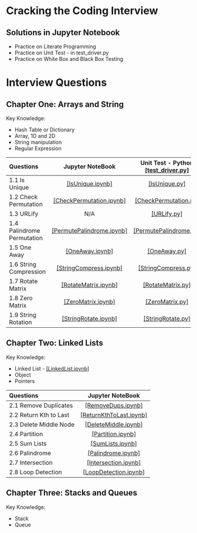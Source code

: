 # Cracking the Coding Interview 
## Solutions in Jupyter Notebook
- Practice on Literate Programming
- Practice on Unit Test - in test_driver.py
- Practice on White Box and Black Box Testing
# Interview Questions
## Chapter One: Arrays and String
Key Knowledge:
- Hash Table or Dictionary
- Array, 1D and 2D
- String manipulation
- Regular Expression

| Questions | Jupyter NoteBook | Unit Test - Python [[test_driver.py]](https://github.com/cd155/Cracking_Coding_Interview/blob/master/01_ArraysAndStrings/Python/test_driver.py) | 
| :---        |:----:|    :----:   | 
| 1.1 Is Unique | [[IsUnique.ipynb]](https://github.com/cd155/Cracking_Coding_Interview/blob/master/01_ArraysAndStrings/Notebook/IsUnique.ipynb) | [[IsUnique.py]](https://github.com/cd155/Cracking_Coding_Interview/blob/master/01_ArraysAndStrings/Python/IsUnique.py) |
| 1.2 Check Permutation | [[CheckPermutation.ipynb]](https://github.com/cd155/Cracking_Coding_Interview/blob/master/01_ArraysAndStrings/Notebook/CheckPermutation.ipynb) | [[CheckPermutation.py]](https://github.com/cd155/Cracking_Coding_Interview/blob/master/01_ArraysAndStrings/Python/CheckPermutation.py) |
| 1.3 URLify | N/A | [[URLify.py]](https://github.com/cd155/Cracking_Coding_Interview/blob/master/01_ArraysAndStrings/Python/URLify.py) |
| 1.4 Palindrome Permutation | [[PermutePalindrome.ipynb]](https://github.com/cd155/Cracking_Coding_Interview/blob/master/01_ArraysAndStrings/Notebook/PermutePalindrome.ipynb) | [[PermutePalindrome.py]](https://github.com/cd155/Cracking_Coding_Interview/blob/master/01_ArraysAndStrings/Python/PermutePalindrome.py) |
| 1.5 One Away | [[OneAway.ipynb]](https://github.com/cd155/Cracking_Coding_Interview/blob/master/01_ArraysAndStrings/Notebook/OneAway.ipynb) | [[OneAway.py]](https://github.com/cd155/Cracking_Coding_Interview/blob/master/01_ArraysAndStrings/Python/OneAway.py) |
| 1.6 String Compression | [[StringCompress.ipynb]](https://github.com/cd155/Cracking_Coding_Interview/blob/master/01_ArraysAndStrings/Notebook/StringCompress.ipynb) | [[StringCompress.py]](https://github.com/cd155/Cracking_Coding_Interview/blob/master/01_ArraysAndStrings/Python/StringCompress.py) |
| 1.7 Rotate Matrix | [[RotateMatrix.ipynb]](https://github.com/cd155/Cracking_Coding_Interview/blob/master/01_ArraysAndStrings/Notebook/RotateMatrix.ipynb) | [[RotateMatrix.py]](https://github.com/cd155/Cracking_Coding_Interview/blob/master/01_ArraysAndStrings/Python/RotateMatrix.py) |
| 1.8 Zero Matrix | [[ZeroMatrix.ipynb]](https://github.com/cd155/Cracking_Coding_Interview/blob/master/01_ArraysAndStrings/Notebook/ZeroMatrix.ipynb) | [[ZeroMatrix.py]](https://github.com/cd155/Cracking_Coding_Interview/blob/master/01_ArraysAndStrings/Python/ZeroMatrix.py) |
| 1.9 String Rotation | [[StringRotate.ipynb]](https://github.com/cd155/Cracking_Coding_Interview/blob/master/01_ArraysAndStrings/Notebook/StringRotate.ipynb) | [[StringRotate.py]](https://github.com/cd155/Cracking_Coding_Interview/blob/master/01_ArraysAndStrings/Python/StringRotate.py) |

## Chapter Two: Linked Lists
Key Knowledge:
- Linked List - [[LinkedList.ipynb]](https://github.com/cd155/Cracking_Coding_Interview/blob/master/02_LinkedLists/LinkedList.ipynb)
- Object
- Pointers

| Questions | Jupyter NoteBook |
| :---        |:----:|
| 2.1 Remove Duplicates | [[RemoveDups.ipynb]](https://github.com/cd155/Cracking_Coding_Interview/blob/master/02_LinkedLists/RemoveDups.ipynb) |
| 2.2 Return Kth to Last | [[ReturnKthToLast.ipynb]](https://github.com/cd155/Cracking_Coding_Interview/blob/master/02_LinkedLists/ReturnKthToLast.ipynb) |
| 2.3 Delete Middle Node | [[DeleteMiddle.ipynb]](https://github.com/cd155/Cracking_Coding_Interview/blob/master/02_LinkedLists/DeleteMiddle.ipynb) |
| 2.4 Partition | [[Partition.ipynb]](https://github.com/cd155/Cracking_Coding_Interview/blob/master/02_LinkedLists/Partition.ipynb) |
| 2.5 Sum Lists | [[SumLists.ipynb]](https://github.com/cd155/Cracking_Coding_Interview/blob/master/02_LinkedLists/SumLists.ipynb) |
| 2.6 Palindrome | [[Palindrome.ipynb]](https://github.com/cd155/Cracking_Coding_Interview/blob/master/02_LinkedLists/Palindrome.ipynb) |
| 2.7 Intersection | [[Intersection.ipynb]](https://github.com/cd155/Cracking_Coding_Interview/blob/master/02_LinkedLists/Intersection.ipynb) |
| 2.8 Loop Detection | [[LoopDetection.ipynb]](https://github.com/cd155/Cracking_Coding_Interview/blob/master/02_LinkedLists/LoopDetection.ipynb) |

## Chapter Three: Stacks and Queues
Key Knowledge:
- Stack
- Queue
